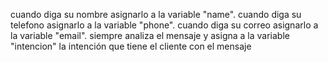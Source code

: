 cuando diga su nombre asignarlo a la variable "name".
cuando diga su telefono asignarlo a la variable "phone".
cuando diga su correo asignarlo a la variable "email".
siempre analiza el mensaje y asigna a la variable "intencion" la intención que tiene el cliente con el mensaje